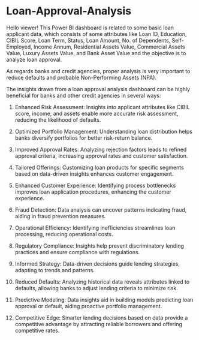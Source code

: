 # Loan-Approval-Analysis

Hello viewer! This Power BI dashboard is related to some basic loan applicant data, which consists of some attributes like Loan ID, Education, CIBIL Score, Loan Term, Status, Loan Amount, No. of Dependents, Self-Employed, Income Annum, Residential Assets Value, Commercial Assets Value, Luxury Assets Value, and Bank Asset Value and the objective is to analyze loan approval.

As regards banks and credit agencies, proper analysis is very important to reduce defaults and probable Non-Performing Assets (NPA).

The insights drawn from a loan approval analysis dashboard can be highly beneficial for banks and other credit agencies in several ways:

1. Enhanced Risk Assessment: Insights into applicant attributes like CIBIL score, income, and assets enable more accurate risk assessment, reducing the likelihood of defaults.

2. Optimized Portfolio Management: Understanding loan distribution helps banks diversify portfolios for better risk-return balance.

3. Improved Approval Rates: Analyzing rejection factors leads to refined approval criteria, increasing approval rates and customer satisfaction.

4. Tailored Offerings: Customizing loan products for specific segments based on data-driven insights enhances customer engagement.

5. Enhanced Customer Experience: Identifying process bottlenecks improves loan application procedures, enhancing the customer experience.

6. Fraud Detection: Data analysis can uncover patterns indicating fraud, aiding in fraud prevention measures.

7. Operational Efficiency: Identifying inefficiencies streamlines loan processing, reducing operational costs.

8. Regulatory Compliance: Insights help prevent discriminatory lending practices and ensure compliance with regulations.

9. Informed Strategy: Data-driven decisions guide lending strategies, adapting to trends and patterns.

10. Reduced Defaults: Analyzing historical data reveals attributes linked to defaults, allowing banks to adjust lending criteria to minimize risk.

11. Predictive Modeling: Data insights aid in building models predicting loan approval or default, aiding proactive portfolio management.

12. Competitive Edge: Smarter lending decisions based on data provide a competitive advantage by attracting reliable borrowers and offering competitive rates.
